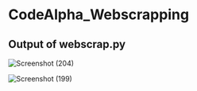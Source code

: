 # CodeAlpha_Webscrapping
## Output of webscrap.py

![Screenshot (204)](https://github.com/user-attachments/assets/d31fa9b1-d361-42bf-abac-f9f70052d08d)

![Screenshot (199)](https://github.com/user-attachments/assets/83f8f5b0-0dd1-4782-a107-826f4063d3d6)

